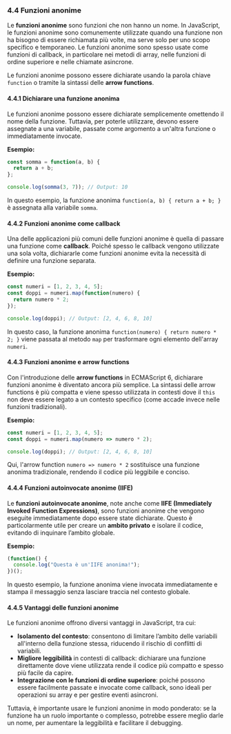 ### 4.4 Funzioni anonime

Le **funzioni anonime** sono funzioni che non hanno un nome. In JavaScript, le funzioni anonime sono comunemente utilizzate quando una funzione non ha bisogno di essere richiamata più volte, ma serve solo per uno scopo specifico e temporaneo. Le funzioni anonime sono spesso usate come funzioni di callback, in particolare nei metodi di array, nelle funzioni di ordine superiore e nelle chiamate asincrone.

Le funzioni anonime possono essere dichiarate usando la parola chiave `function` o tramite la sintassi delle **arrow functions**.

#### 4.4.1 Dichiarare una funzione anonima

Le funzioni anonime possono essere dichiarate semplicemente omettendo il nome della funzione. Tuttavia, per poterle utilizzare, devono essere assegnate a una variabile, passate come argomento a un'altra funzione o immediatamente invocate.

**Esempio:**
```javascript
const somma = function(a, b) {
  return a + b;
};

console.log(somma(3, 7)); // Output: 10
```

In questo esempio, la funzione anonima `function(a, b) { return a + b; }` è assegnata alla variabile `somma`.

#### 4.4.2 Funzioni anonime come callback

Una delle applicazioni più comuni delle funzioni anonime è quella di passare una funzione come **callback**. Poiché spesso le callback vengono utilizzate una sola volta, dichiararle come funzioni anonime evita la necessità di definire una funzione separata.

**Esempio:**
```javascript
const numeri = [1, 2, 3, 4, 5];
const doppi = numeri.map(function(numero) {
  return numero * 2;
});

console.log(doppi); // Output: [2, 4, 6, 8, 10]
```

In questo caso, la funzione anonima `function(numero) { return numero * 2; }` viene passata al metodo `map` per trasformare ogni elemento dell'array `numeri`.

#### 4.4.3 Funzioni anonime e arrow functions

Con l'introduzione delle **arrow functions** in ECMAScript 6, dichiarare funzioni anonime è diventato ancora più semplice. La sintassi delle arrow functions è più compatta e viene spesso utilizzata in contesti dove il `this` non deve essere legato a un contesto specifico (come accade invece nelle funzioni tradizionali).

**Esempio:**
```javascript
const numeri = [1, 2, 3, 4, 5];
const doppi = numeri.map(numero => numero * 2);

console.log(doppi); // Output: [2, 4, 6, 8, 10]
```

Qui, l'arrow function `numero => numero * 2` sostituisce una funzione anonima tradizionale, rendendo il codice più leggibile e conciso.

#### 4.4.4 Funzioni autoinvocate anonime (IIFE)

Le **funzioni autoinvocate anonime**, note anche come **IIFE (Immediately Invoked Function Expressions)**, sono funzioni anonime che vengono eseguite immediatamente dopo essere state dichiarate. Questo è particolarmente utile per creare un **ambito privato** e isolare il codice, evitando di inquinare l’ambito globale.

**Esempio:**
```javascript
(function() {
  console.log("Questa è un'IIFE anonima!");
})();
```

In questo esempio, la funzione anonima viene invocata immediatamente e stampa il messaggio senza lasciare traccia nel contesto globale.

#### 4.4.5 Vantaggi delle funzioni anonime

Le funzioni anonime offrono diversi vantaggi in JavaScript, tra cui:

- **Isolamento del contesto**: consentono di limitare l’ambito delle variabili all'interno della funzione stessa, riducendo il rischio di conflitti di variabili.
- **Migliore leggibilità** in contesti di callback: dichiarare una funzione direttamente dove viene utilizzata rende il codice più compatto e spesso più facile da capire.
- **Integrazione con le funzioni di ordine superiore**: poiché possono essere facilmente passate e invocate come callback, sono ideali per operazioni su array e per gestire eventi asincroni.

Tuttavia, è importante usare le funzioni anonime in modo ponderato: se la funzione ha un ruolo importante o complesso, potrebbe essere meglio darle un nome, per aumentare la leggibilità e facilitare il debugging.
